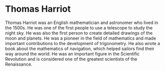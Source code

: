 # Thomas Harriot

Thomas Harriot was an English mathematician and astronomer who lived in the 1500s. He was one of the first people to use a telescope to study the night sky. He was also the first person to create detailed drawings of the moon and planets. He was a pioneer in the field of mathematics and made important contributions to the development of trigonometry. He also wrote a book about the mathematics of navigation, which helped sailors find their way around the world. He was an important figure in the Scientific Revolution and is considered one of the greatest scientists of the Renaissance.
